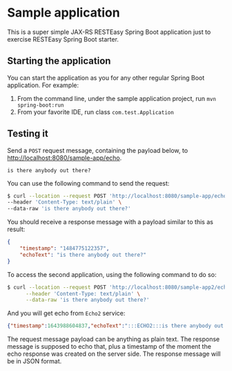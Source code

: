 # Sample application

This is a super simple JAX-RS RESTEasy Spring Boot application just to exercise RESTEasy Spring Boot starter.<br>

## Starting the application

You can start the application as you for any other regular Spring Boot application. For example:

1. From the command line, under the sample application project, run `mvn spring-boot:run`
1. From your favorite IDE, run class `com.test.Application`

## Testing it

Send a `POST` request message, containing the payload below, to [http://localhost:8080/sample-app/echo](http://localhost:8080/sample-app/echo).

```
is there anybody out there?
```

You can use the following command to send the request:

```bash
$ curl --location --request POST 'http://localhost:8080/sample-app/echo' \
--header 'Content-Type: text/plain' \
--data-raw 'is there anybody out there?'
```

You should receive a response message with a payload similar to this as result:

``` json
{
    "timestamp": "1484775122357",
    "echoText": "is there anybody out there?"
}
```

To access the second application, using the following command to do so:

```bash
$ curl --location --request POST 'http://localhost:8080/sample-app2/echo2' \
      --header 'Content-Type: text/plain' \
      --data-raw 'is there anybody out there?'
```

And you will get echo from `Echo2` service:

```json
{"timestamp":1643988604837,"echoText":":::ECHO2:::is there anybody out there?"}
```

The request message payload can be anything as plain text.
The response message is supposed to echo that, plus a timestamp of the moment the echo response was created on the server side. The response message will be in JSON format.

